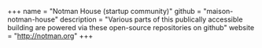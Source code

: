 +++
name = "Notman House (startup community)"
github = "maison-notman-house"
description = "Various parts of this publically accessible building are powered via these open-source repositories on github"
website = "http://notman.org"
+++
